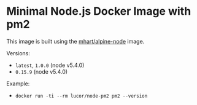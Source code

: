# Minimal Node.js Docker Image with pm2

This image is built using the [mhart/alpine-node](https://hub.docker.com/r/mhart/alpine-node/) image.

Versions:
- `latest`, `1.0.0` (node v5.4.0)
- `0.15.9` (node v5.4.0)

Example:
- `docker run -ti --rm lucor/node-pm2 pm2 --version`
